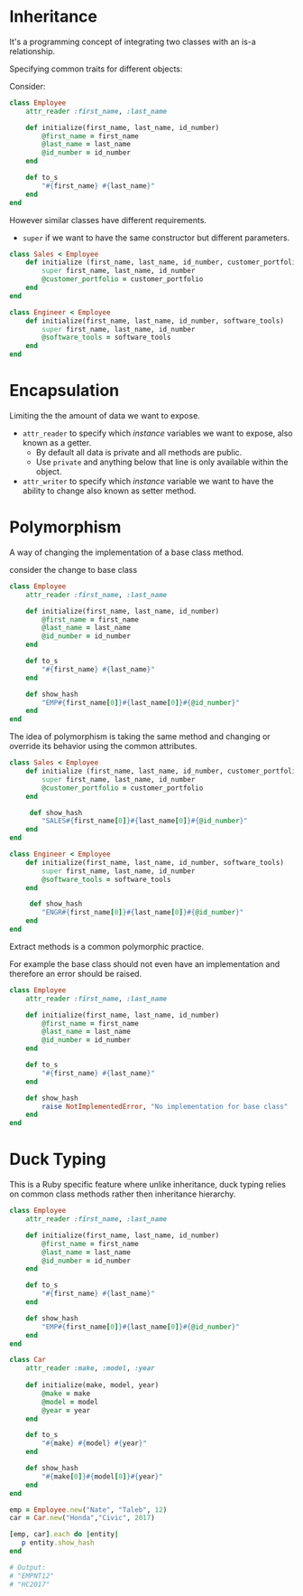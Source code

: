 # Inheritance

It's a programming concept of integrating two classes with an is-a relationship. 


Specifying common traits for different objects:

Consider:

```ruby
class Employee
    attr_reader :first_name, :last_name

    def initialize(first_name, last_name, id_number)
        @first_name = first_name
        @last_name = last_name
        @id_number = id_number
    end

    def to_s
        "#{first_name} #{last_name}"
    end
end
```

However similar classes have different requirements.

+ `super` if we want to have the same constructor but different parameters.

```ruby
class Sales < Employee
    def initialize (first_name, last_name, id_number, customer_portfolio)
        super first_name, last_name, id_number
        @customer_portfolio = customer_portfolio
    end
end

class Engineer < Employee
    def initialize(first_name, last_name, id_number, software_tools)
        super first_name, last_name, id_number
        @software_tools = software_tools
    end
end
```

# Encapsulation

Limiting the the amount of data we want to expose. 

+ `attr_reader` to specify which *instance* variables we want to expose, also known as a getter. 
    + By default all data is private and all methods are public. 
    + Use `private` and anything below that line is only available within the object.
+ `attr_writer` to specify which *instance* variable we want to have the ability to change also known as setter method. 


# Polymorphism

A way of changing the implementation of a base class method. 

consider the change to base class

```ruby
class Employee
    attr_reader :first_name, :last_name

    def initialize(first_name, last_name, id_number)
        @first_name = first_name
        @last_name = last_name
        @id_number = id_number
    end

    def to_s
        "#{first_name} #{last_name}"
    end

    def show_hash
        "EMP#{first_name[0]}#{last_name[0]}#{@id_number}"
    end 
end
```

The idea of polymorphism is taking the same method and changing or override its behavior using the common attributes.

```ruby
class Sales < Employee
    def initialize (first_name, last_name, id_number, customer_portfolio)
        super first_name, last_name, id_number
        @customer_portfolio = customer_portfolio
    end

     def show_hash
        "SALES#{first_name[0]}#{last_name[0]}#{@id_number}"
    end 
end

class Engineer < Employee
    def initialize(first_name, last_name, id_number, software_tools)
        super first_name, last_name, id_number
        @software_tools = software_tools
    end

     def show_hash
        "ENGR#{first_name[0]}#{last_name[0]}#{@id_number}"
    end 
end
```

Extract methods is a common polymorphic practice.

For example the base class should not even have an implementation and therefore an error should be raised. 

```ruby
class Employee
    attr_reader :first_name, :last_name

    def initialize(first_name, last_name, id_number)
        @first_name = first_name
        @last_name = last_name
        @id_number = id_number
    end

    def to_s
        "#{first_name} #{last_name}"
    end

    def show_hash
        raise NotImplementedError, "No implementation for base class"
    end 
end
```

# Duck Typing 

This is a Ruby specific feature where unlike inheritance, duck typing relies on common class methods rather then inheritance hierarchy. 


```ruby
class Employee
    attr_reader :first_name, :last_name

    def initialize(first_name, last_name, id_number)
        @first_name = first_name
        @last_name = last_name
        @id_number = id_number
    end

    def to_s
        "#{first_name} #{last_name}"
    end

    def show_hash
        "EMP#{first_name[0]}#{last_name[0]}#{@id_number}"
    end 
end

class Car
    attr_reader :make, :model, :year
    
    def initialize(make, model, year)
        @make = make
        @model = model
        @year = year
    end

    def to_s
        "#{make} #{model} #{year}"
    end

    def show_hash
        "#{make[0]}#{model[0]}#{year}"
    end
end

emp = Employee.new("Nate", "Taleb", 12)
car = Car.new("Honda","Civic", 2017)

[emp, car].each do |entity|
   p entity.show_hash
end

# Output: 
# "EMPNT12"
# "HC2017"
```
